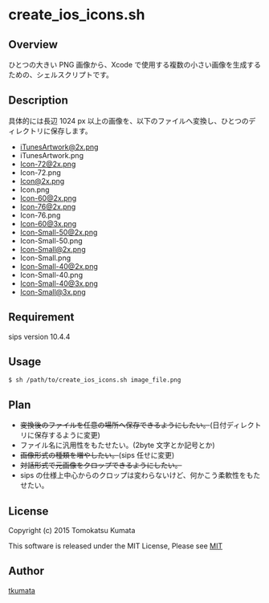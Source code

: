 # create_ios_icons.sh

## Overview

ひとつの大きい PNG 画像から、Xcode で使用する複数の小さい画像を生成するための、シェルスクリプトです。

## Description

具体的には長辺 1024 px 以上の画像を、以下のファイルへ変換し、ひとつのディレクトリに保存します。

- iTunesArtwork@2x.png
- iTunesArtwork.png
- Icon-72@2x.png
- Icon-72.png
- Icon@2x.png
- Icon.png
- Icon-60@2x.png
- Icon-76@2x.png
- Icon-76.png
- Icon-60@3x.png
- Icon-Small-50@2x.png
- Icon-Small-50.png
- Icon-Small@2x.png
- Icon-Small.png
- Icon-Small-40@2x.png
- Icon-Small-40.png
- Icon-Small-40@3x.png
- Icon-Small@3x.png

## Requirement

sips version 10.4.4

## Usage

```shell
$ sh /path/to/create_ios_icons.sh image_file.png
```

## Plan

- ~~変換後のファイルを任意の場所へ保存できるようにしたい。~~(日付ディレクトリに保存するように変更)
- ファイル名に汎用性をもたせたい。(2byte 文字とか記号とか)
- ~~画像形式の種類を増やしたい。~~(sips 任せに変更)
- ~~対話形式で元画像をクロップできるようにしたい。~~
- sips の仕様上中心からのクロップは変わらないけど、何かこう柔軟性をもたせたい。

## License

Copyright (c) 2015 Tomokatsu Kumata

This software is released under the MIT License, Please see [MIT](https://opensource.org/licenses/MIT)

## Author

[tkumata](https://github.com/tkumata)